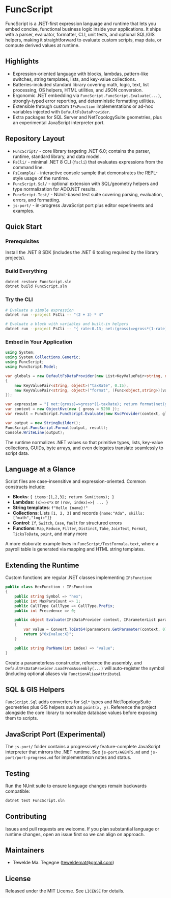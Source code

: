 # FuncScript

FuncScript is a .NET-first expression language and runtime that lets you embed concise, functional business logic inside your applications. It ships with a parser, evaluator, formatter, CLI, unit tests, and optional SQL/GIS helpers, making it straightforward to evaluate custom scripts, map data, or compute derived values at runtime.

## Highlights
- Expression-oriented language with blocks, lambdas, pattern-like switches, string templates, lists, and key-value collections.
- Batteries-included standard library covering math, logic, text, list processing, OS helpers, HTML utilities, and JSON conversion.
- Ergonomic .NET embedding via `FuncScript.FuncScript.Evaluate(...)`, strongly-typed error reporting, and deterministic formatting utilities.
- Extensible through custom `IFsFunction` implementations or ad-hoc variables injected with `DefaultFsDataProvider`.
- Extra packages for SQL Server and NetTopologySuite geometries, plus an experimental JavaScript interpreter port.

## Repository Layout
- `FuncScript/` - core library targeting .NET 6.0; contains the parser, runtime, standard library, and data model.
- `FsCli/` - minimal .NET 8 CLI (`fscli`) that evaluates expressions from the command line.
- `FsExample/` - interactive console sample that demonstrates the REPL-style usage of the runtime.
- `FuncScript.Sql/` - optional extension with SQL/geometry helpers and type normalization for ADO.NET results.
- `FuncScript.Test/` - NUnit-based test suite covering parsing, evaluation, errors, and formatting.
- `js-port/` - in-progress JavaScript port plus editor experiments and examples.

## Quick Start
### Prerequisites
Install the .NET 8 SDK (includes the .NET 6 tooling required by the library projects).

### Build Everything
```bash
dotnet restore FuncScript.sln
dotnet build FuncScript.sln
```

### Try the CLI
```bash
# Evaluate a simple expression
dotnet run --project FsCli -- "(2 + 3) * 4"

# Evaluate a block with variables and built-in helpers
dotnet run --project FsCli -- "{ rate:0.13; net:(gross)=>gross*(1-rate); return net(12500); }"
```

### Embed in Your Application
```csharp
using System;
using System.Collections.Generic;
using FuncScript;
using FuncScript.Model;

var globals = new DefaultFsDataProvider(new List<KeyValuePair<string, object>>
{
    new KeyValuePair<string, object>("taxRate", 0.15),
    new KeyValuePair<string, object>("format", (Func<object,string>)(value => string.Format("{0:#,#0.00}", value)))
});

var expression = "{ net:(gross)=>gross*(1-taxRate); return format(net(gross)); }";
var context = new ObjectKvc(new { gross = 5200 });
var result = FuncScript.FuncScript.Evaluate(new KvcProvider(context, globals), expression);

var output = new StringBuilder();
FuncScript.FuncScript.Format(output, result);
Console.WriteLine(output);
```
The runtime normalizes .NET values so that primitive types, lists, key-value collections, GUIDs, byte arrays, and even delegates translate seamlessly to script data.

## Language at a Glance
Script files are case-insensitive and expression-oriented. Common constructs include:
- **Blocks**: `{ items:[1,2,3]; return Sum(items); }`
- **Lambdas**: `(x)=>x*x` or `(row, index)=>{ ... }`
- **String templates**: `f"Hello {name}!"`
- **Collections**: Lists `[1, 2, 3]` and records `{name:"Ada", skills:["math","logic"]}`
- **Control**: `If`, `Switch`, `Case`, `fault` for structured errors
- **Functions**: `Map`, `Reduce`, `Filter`, `Distinct`, `Take`, `JoinText`, `Format`, `TicksToDate`, `point`, and many more

A more elaborate example lives in `FuncScript/TestFormula.text`, where a payroll table is generated via mapping and HTML string templates.

## Extending the Runtime
Custom functions are regular .NET classes implementing `IFsFunction`:
```csharp
public class HexFunction : IFsFunction
{
    public string Symbol => "hex";
    public int MaxParsCount => 1;
    public CallType CallType => CallType.Prefix;
    public int Precedence => 0;

    public object Evaluate(IFsDataProvider context, IParameterList parameters)
    {
        var value = Convert.ToInt64(parameters.GetParameter(context, 0));
        return $"0x{value:X}";
    }

    public string ParName(int index) => "value";
}
```
Create a parameterless constructor, reference the assembly, and `DefaultFsDataProvider.LoadFromAssembly(...)` will auto-register the symbol (including optional aliases via `FunctionAliasAttribute`).

## SQL & GIS Helpers
`FuncScript.Sql` adds converters for `Sql*` types and NetTopologySuite geometries plus GIS helpers such as `point(x, y)`. Reference the project alongside the core library to normalize database values before exposing them to scripts.

## JavaScript Port (Experimental)
The `js-port/` folder contains a progressively feature-complete JavaScript interpreter that mirrors the .NET runtime. See `js-port/AGENTS.md` and `js-port/port-progress.md` for implementation notes and status.

## Testing
Run the NUnit suite to ensure language changes remain backwards compatible:
```bash
dotnet test FuncScript.sln
```

## Contributing
Issues and pull requests are welcome. If you plan substantial language or runtime changes, open an issue first so we can align on approach.

## Maintainers
- Tewelde Ma. Tegegne (<teweldemat@gmail.com>)

## License
Released under the MIT License. See `LICENSE` for details.
